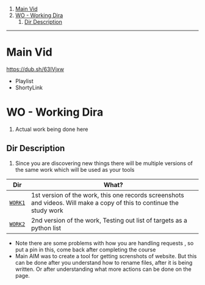 
1. [Main Vid](#main-vid)
2. [WO - Working Dira](#wo---working-dira)
   1. [Dir Description](#dir-description)


---

# Main Vid

https://dub.sh/63IVjxw
- Playlist
- ShortyLink 

# WO - Working Dira 

1. Actual work being done here

## Dir Description 

1. Since you are discovering new things there will be multiple versions of the same work which will be used as your tools 

Dir | What?
--- | --- 
[`WORK1`](./WORK1/) | 1st version of the work, this one records screenshots and videos. Will make a copy of this to continue the study work
[`WORK2`](./WORK2/) | 2nd version of the work, Testing out list of targets as a python list

- Note there are some problems with how you are handling requests , so put a pin in this, come back after completing the course 
- Main AIM was to create a tool for getting screnshots of website. But this can be done after you understand how to rename files, after it is being written. Or after understanding what more actions can be done on the page.